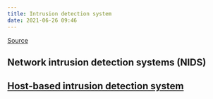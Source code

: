```yaml
---
title: Intrusion detection system
date: 2021-06-26 09:46
---
```


[Source](https://en.wikipedia.org/wiki/Intrusion_detection_system)

## Network intrusion detection systems (NIDS)

## [Host-based intrusion detection system](20210626085451-host-based-intrusion-detection-system.md)
